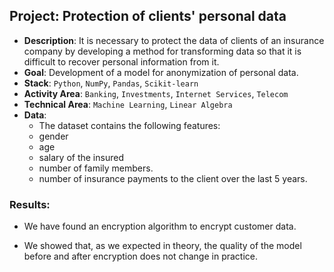 ## Project: Protection of clients' personal data

* **Description**: 
It is necessary to protect the data of clients of an insurance company by developing a method for transforming data so that it is difficult to recover personal information from it.
* **Goal**: 
Development of a model for anonymization of personal data.
* **Stack**: 
`Python`, `NumPy`, `Pandas`, `Scikit-learn`
* **Activity Area**:
`Banking`, `Investments`, `Internet Services`, `Telecom`
* **Technical Area**:
`Machine Learning`, `Linear Algebra`
* **Data**:
  - The dataset contains the following features:
  - gender
  - age
  - salary of the insured
  - number of family members.
  - number of insurance payments to the client over the last 5 years.
### Results:
- We have found an encryption algorithm to encrypt customer data.

- We showed that, as we expected in theory, the quality of the model before and after encryption does not change in practice.
